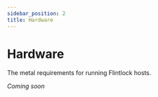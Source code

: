 ```yaml
---
sidebar_position: 2
title: Hardware
---
```


# Hardware

The metal requirements for running Flintlock hosts.


_Coming soon_
